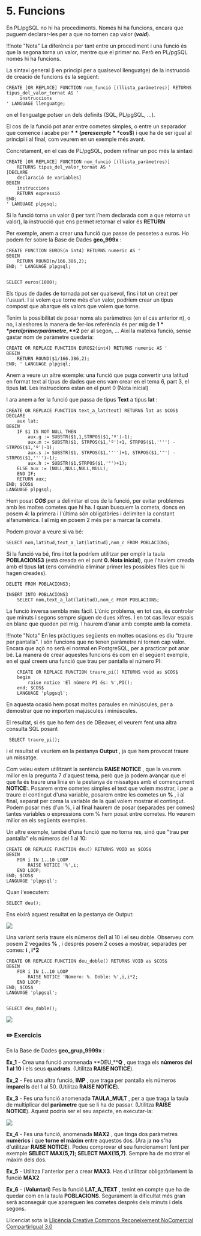 # 5. Funcions

En PL/pgSQL no hi ha procediments. Només hi ha funcions, encara que puguem
declarar-les per a que no tornen cap valor (_**void**_).

!!!note "Nota"
    La diferència per tant entre un procediment i una funció és que la segona
    torna un valor, mentre que el primer no. Però en PL/pgSQL només hi ha
    funcions.

La sintaxi general (i en principi per a qualsevol llenguatge) de la instrucció
de creació de funcions és la següent:

    CREATE [OR REPLACE] FUNCTION nom_funció [(llista_paràmetres)] RETURNS tipus_del_valor_tornat AS '  
         instruccions
    ' LANGUAGE llenguatge;

on el llenguatge potser un dels definits (SQL, PL/pgSQL, ...).

El cos de la funció pot anar entre cometes simples, o entre un separador que
comence i acabe per **$** (per exemple **$cos$**) i que ha de ser igual al
principi i al final, com veurem en un exemple més avant.

Concretament, en el cas de PL/pgSQL, podem refinar un poc més la sintaxi

    CREATE [OR REPLACE] FUNCTION nom_funció [(llista_paràmetres)]  
        RETURNS tipus_del_valor_tornat AS '
    [DECLARE  
        declaració de variables]
    BEGIN  
        instruccions  
        RETURN expressió
    END;  
    ' LANGUAGE plpgsql;

Si la funció torna un valor (i per tant l'hem declarada com a que retorna un
valor), la instrucció que ens permet retornar el valor és **RETURN**

Per exemple, anem a crear una funció que passe de pessetes a euros. Ho podem
fer sobre la Base de Dades **geo_999x** :


    
    CREATE FUNCTION EUROS(n int4) RETURNS numeric AS '
    BEGIN
        RETURN ROUND(n/166.386,2);
    END; ' LANGUAGE plpgsql;
    
    
    SELECT euros(1000);

Els tipus de dades de tornada pot ser qualsevol, fins i tot un creat per
l'usuari. I si volem que torne més d'un valor, podríem crear un tipus compost
que abarque els valors que volem que torne.

Tenim la possibilitat de posar noms als paràmetres (en el cas anterior n), o
no, i aleshores la manera de fer-los referència és per mig de **$1** per al
primer paràmetre, **$2** per al segon, ... Així la mateixa funció, sense
gastar nom de paràmetre quedaria:

    
    
    CREATE OR REPLACE FUNCTION EUROS2(int4) RETURNS numeric AS '
    BEGIN
        RETURN ROUND($1/166.386,2);
    END; ' LANGUAGE plpgsql;

Anem a veure un altre exemple: una funció que puga convertir una latitud en
format text al tipus de dades que ens vam crear en el tema 6, part 3, el tipus
**lat**. Les instruccions estan en el punt 0 (Nota inicial)

I ara anem a fer la funció que passa de tipus **Text** a tipus **lat** :

    
    
    CREATE OR REPLACE FUNCTION text_a_lat(text) RETURNS lat as $COS$
    DECLARE
        aux lat;
    BEGIN
        IF $1 IS NOT NULL THEN
            aux.g := SUBSTR($1,1,STRPOS($1,'º')-1);
            aux.m := SUBSTR($1, STRPOS($1,'º')+1, STRPOS($1,'''') - STRPOS($1,'º')-1);
            aux.s := SUBSTR($1, STRPOS($1,'''')+1, STRPOS($1,'"') - STRPOS($1,'''')-1);
            aux.h := SUBSTR($1,STRPOS($1,'"')+1);
        ELSE aux := (NULL,NULL,NULL,NULL);
        END IF;
        RETURN aux;
    END; $COS$
    LANGUAGE plpgsql;

Hem posat **$COS$** per a delimitar el cos de la funció, per evitar problemes
amb les moltes cometes que hi ha. I quan busquem la cometa, doncs en posem 4:
la primera i l'última són obligatòries i delimiten la constant alfanumèrica. I
al mig en posem 2 més per a marcar la cometa.

Podem provar a veure si va bé:
  
    
    SELECT nom,latitud,text_a_lat(latitud),nom_c FROM POBLACIONS;

Si la funció va bé, fins i tot la podríem utilitzar per omplir la taula
**POBLACIONS3** (està creada en el punt **0\. Nota inicial**), que l'havíem
creada amb el tipus **lat** (ens convindria eliminar primer les possibles
files que hi hagen creades).
    
    
    DELETE FROM POBLACIONS3;
>    
    
    INSERT INTO POBLACIONS3
        SELECT nom,text_a_lat(latitud),nom_c FROM POBLACIONS;

La funció inversa sembla més fàcil. L'únic problema, en tot cas, és controlar
que minuts i segons sempre siguen de dues xifres. I en tot cas llevar espais
en blanc que queden pel mig. I haurem d'anar amb compte amb la cometa.

!!!note "Nota"
    En les pràctiques següents en moltes ocasions es diu "traure per pantalla". I
    són funcions que no tenen paràmetre ni tornen cap valor. Encara que açò no
    serà el normal en PostgreSQL, per a practicar pot anar bé. La manera de crear
    aquestes funcions és com en el següent exemple, en el qual creem una funció
    que trau per pantalla el número PI:
>    
    
        CREATE OR REPLACE FUNCTION traure_pi() RETURNS void as $COS$
        begin
            raise notice 'El número PI és: %',PI();
        end; $COS$
        LANGUAGE 'plpgsql';

En aquesta ocasió hem posat moltes paraules en minúscules, per a demostrar que
no importen majúscules i minúscules.

El resultat, si és que ho fem des de DBeaver, el veurem fent una altra
consulta SQL posant

    
    
     SELECT traure_pi();

i el resultat el veuríem en la pestanya **Output** , ja que hem provocat
traure un missatge.

Com veieu estem utilitzant la sentència **RAISE NOTICE** , que la veurem
millor en la pregunta 7 d'aquest tema, però que ja podem avançar que el que fa
és traure una línia en la pestanya de missatges amb el començament
**NOTICE:**. Posarem entre cometes simples el text que volem mostrar, i per a
traure el contingut d'una variable, posarem entre les cometes un **%** , i al
final, separat per coma la variable de la qual volem mostrar el contingut.
Podem posar més d'un %, i al final haurem de posar (separades per comes)
tantes variables o expressions com % hem posat entre cometes. Ho veurem millor
en els següents exemples.

Un altre exemple, també d'una funció que no torna res, sinó que "trau per
pantalla" els números del 1 al 10:

    
    
    CREATE OR REPLACE FUNCTION deu() RETURNS VOID as $COS$
    BEGIN
        FOR i IN 1..10 LOOP
            RAISE NOTICE '%',i;
        END LOOP;
    END; $COS$
    LANGUAGE 'plpgsql';

Quan l'executem:

    
    
    SELECT deu();

Ens eixirà aquest resultat en la pestanya de Output:

![](T7_5_1.png)

Una variant seria traure els números del1 al 10 i el seu doble. Observeu com
posem 2 vegades **%** , i després posem 2 coses a mostrar, separades per
comes: **i , i*2**

    
    
    CREATE OR REPLACE FUNCTION deu_doble() RETURNS VOID as $COS$
    BEGIN
        FOR i IN 1..10 LOOP
            RAISE NOTICE 'Número: %. Doble: %',i,i*2;
        END LOOP;
    END; $COS$
    LANGUAGE 'plpgsql';
    
    
    SELECT deu_doble();

![](T7_5_2.png)

### :pencil2: Exercicis


En la Base de Dades **geo_grup_9999x** :  
  
**Ex_1** - Crea una funció anomenada **DEU_****Q** , que traga els **números del 1
al 10** i els seus **quadrats**. (Utilitza **RAISE NOTICE**).  
  
**Ex_2** - Fes una altra funció, **IMP** , que traga per pantalla els números
**imparells** del 1 al 50. (Utilitza **RAISE NOTICE**).  
  
**Ex_3** - Fes una funció anomenada **TAULA_MULT** , per a que traga la taula de
multiplicar del **paràmetre** que se li ha de passar. (Utilitza **RAISE
NOTICE**). Aquest podria ser el seu aspecte, en executar-la:

![](T7_5_e_1.png)

  
  
**Ex_4** - Fes una funció, anomenada **MAX2** , que tinga dos paràmetres
**numèrics** i que **torne el màxim** entre aquestos dos. (Ara ja **no** s'ha
d'utilitzar **RAISE NOTICE**). Podeu comprovar el seu funcionament fent per
exemple **SELECT MAX(5,7); SELECT MAX(15,7)**. Sempre ha de mostrar el màxim
dels dos.  
  
**Ex_5** - Utilitza l'anterior per a crear **MAX3**. Has d'utilitzar
obligatòriament la funció **MAX2**  
  
**Ex_6** - (**Voluntari**) Fes la funció **LAT_A_TEXT** , tenint en compte que ha
de quedar com en la taula **POBLACIONS**. Segurament la dificultat més gran
serà aconseguir que apareguen les cometes després dels minuts i dels segons.


Llicenciat sota la  [Llicència Creative Commons Reconeixement NoComercial
CompartirIgual 3.0](http://creativecommons.org/licenses/by-nc-sa/3.0/)

